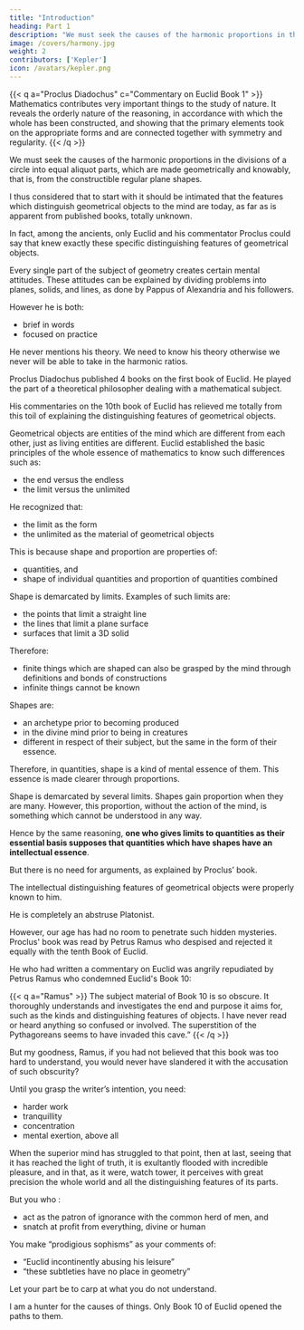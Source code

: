 ```yaml
---
title: "Introduction"
heading: Part 1
description: "We must seek the causes of the harmonic proportions in the divisions of a circle into equal aliquot parts, which are made geometrically"
image: /covers/harmony.jpg
weight: 2
contributors: ['Kepler']
icon: /avatars/kepler.png
---
```



{{< q a="Proclus Diadochus" c="Commentary on Euclid Book 1" >}}
Mathematics contributes very important things to the study of nature. It reveals the orderly nature of the reasoning, in accordance with which the whole has been constructed, and showing that the primary elements took on the appropriate forms and are connected together with symmetry and regularity.
{{< /q >}}


We must seek the causes of the harmonic proportions in the divisions of a circle into equal aliquot parts, which are made geometrically and knowably, that is, from the constructible regular plane shapes. 

I thus considered that to start with it should be intimated that the features which distinguish geometrical objects to the mind are today, as far as is apparent from published books, totally unknown. 

In fact, among the ancients, only Euclid and his commentator Proclus could say that knew exactly these specific distinguishing features of geometrical objects. 

Every single part of the subject of geometry creates certain mental attitudes. These attitudes can be explained by dividing problems into planes, solids, and lines, as done by Pappus of Alexandria and his followers. 

However he is both:
- brief in words
- focused on practice

He never mentions his theory. We need to know his theory otherwise we never will be able to take in the harmonic ratios. 

Proclus Diadochus published 4 books on the first book of Euclid. He played the part of a theoretical philosopher dealing with a mathematical subject.

His commentaries on the 10th book of Euclid has relieved me totally from this toil of explaining the distinguishing features of geometrical objects.


Geometrical objects are entities of the mind which are different from each other, just as living entities are different. Euclid established the basic principles of the whole essence of mathematics to know such differences such as:
- the end versus the endless
- the limit versus the unlimited

<!-- For from the very outset it is readily apparent that those distinctions between  would have been known, since he 
 as the same which also pervade all entities and generate them all from themselves, --> 

He recognized that:
- the limit as the form
- the unlimited as the material of geometrical objects

This is because shape and proportion are properties of:
- quantities, and
- shape of individual quantities and proportion of quantities combined 

Shape is demarcated by limits. Examples of such limits are:
- the points that limit a straight line
- the lines that limit a plane surface
- surfaces that limit a 3D solid

Therefore:
- finite things which are shaped can also be grasped by the mind through definitions and bonds of constructions
- infinite things cannot be known 

Shapes are:
- an archetype prior to becoming produced
- in the divine mind prior to being in creatures
- different in respect of their subject, but the same in the form of their essence. 

Therefore, in quantities, shape is a kind of mental essence of them. This essence is made clearer through proportions.

<!-- , or understanding is their essential distinguishing feature. That is much clearer from the case of . -->

Shape is demarcated by several limits. Shapes gain proportion when they are many. However, this proportion, without the action of the mind, is something which cannot be understood in any way.

 <!-- it comes about that on account of their being plural shape partakes of proportions.  -->

Hence by the same reasoning, **one who gives limits to quantities as their essential basis supposes that quantities which have shapes have an intellectual essence**. 

But there is no need for arguments, as explained by Proclus’ book. 

The intellectual distinguishing features of geometrical objects were properly known to him. 
<!-- , although he does not make such an open and conspicuous declaration of that point as a separate thing on its own, so as to put even a dozing reader in mind of it.  -->

He is completely an abstruse Platonist. 
 <!-- swathed in most plentiful doctrines of rather  philosophy; and among them is this point, which is the single argument of this Book. -->

However, our age has had no room to penetrate such hidden mysteries. Proclus' book was read by Petrus Ramus who <!-- , but as far as the core of philosophy is concerned, it was  --> despised and rejected it equally with the tenth Book of Euclid.

He who had written a commentary on Euclid was angrily repudiated by Petrus Ramus who condemned Euclid's Book 10:
<!-- and instructed ’ to lose his voice, as if he had written a defense for him.  -->

<!-- The unjust and peevish anger of a hostile critic turns against Euclid as if he were on criticism trial: the tenth Book of Euclid  -->
<!-- was condemned to the atrocious sentence of not being read, though if it were read and understood it could
lay bare the secrets of philosophy. -->

<!-- Read the words of Ramus, than which he has never uttered anything more unworthy of Ramus. (ScholaeMathematicae {MathematicalSchools), Book 21.)  -->

 <!-- in literature or the arts — obscurity, I mean, not for the understanding of what Euclid is saying (for that may be quite clear to the unlearned and unlettered if they pay attention to it, that is only what is there and what is present in the text)  -->

{{< q a="Ramus" >}}
The subject material of Book 10 is so obscure. It thoroughly understands and investigates the end and purpose it aims for, such as the kinds and distinguishing features of objects. I have never read or heard anything so confused or involved. The superstition of the Pythagoreans seems to have invaded this cave.”
{{< /q >}}

But my goodness, Ramus, if you had not believed that this book was too hard to understand, you would never have slandered it with the accusation of such obscurity? 

Until you grasp the writer’s intention, you need:
- harder work
- tranquillity
- concentration
- mental exertion, above all

When the superior mind has struggled to that point, then at last, seeing that it has reached the light of truth, it is exultantly flooded with incredible pleasure, and in that, as it were, watch tower, it perceives with great precision the
whole world and all the distinguishing features of its parts. 

But you who :
- act as the patron of ignorance with the common herd of men, and
- snatch at profit from everything, divine or human

You make “prodigious sophisms” as your comments of:
- “Euclid incontinently abusing his leisure” 
- “these subtleties have no place in geometry” 

Let your part be to carp at what you do not understand.

I am a hunter for the causes of things. Only Book 10 of Euclid opened the paths to them.
